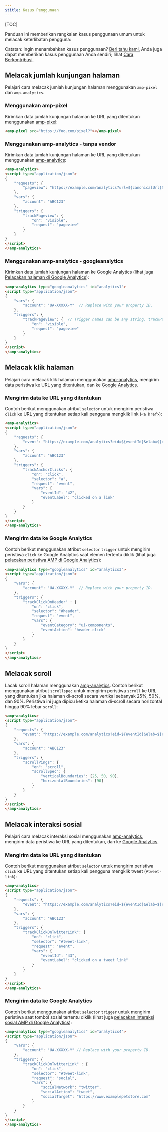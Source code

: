 ```yaml
---
$title: Kasus Penggunaan
---
```

[TOC]

Panduan ini memberikan rangkaian kasus penggunaan umum untuk melacak keterlibatan pengguna:

Catatan: Ingin menambahkan kasus penggunaan? [Beri tahu kami.](https://github.com/ampproject/docs/issues/new) Anda juga dapat memberikan kasus penggunaan Anda sendiri; lihat [Cara Berkontribusi](/id/docs/support/contribute.html).

## Melacak jumlah kunjungan halaman

Pelajari cara melacak jumlah kunjungan halaman menggunakan `amp-pixel` dan `amp-analytics`.

### Menggunakan amp-pixel


Kirimkan data jumlah kunjungan halaman ke URL yang ditentukan menggunakan [amp-pixel](/id/docs/reference/components/amp-pixel.html):

```html
<amp-pixel src="https://foo.com/pixel?"></amp-pixel>
```

### Menggunakan amp-analytics - tanpa vendor


Kirimkan data jumlah kunjungan halaman ke URL yang ditentukan menggunakan [amp-analytics](/id/docs/reference/components/amp-analytics.html):

```html
<amp-analytics>
<script type="application/json">
{
    "requests": {
        "pageview": "https://example.com/analytics?url=${canonicalUrl}&title=${title}&acct=${account}"
    },
    "vars": {
        "account": "ABC123"
    },
    "triggers": {
        "trackPageview": {
            "on": "visible",
            "request": "pageview"
        }
    }
}
</script>
</amp-analytics>
```

### Menggunakan amp-analytics - googleanalytics

Kirimkan data jumlah kunjungan halaman ke Google Analytics (lihat juga [Pelacakan halaman di Google Analytics](https://developers.google.com/analytics/devguides/collection/amp-analytics/#page_tracking)):

```html
<amp-analytics type="googleanalytics" id="analytics1">
<script type="application/json">
{
    "vars": {
        "account": "UA-XXXXX-Y"  // Replace with your property ID.
    },
    "triggers": {
        "trackPageview": {  // Trigger names can be any string. trackPageview is not a required name.
            "on": "visible",
            "request": "pageview"
        }
    }
}
</script>
</amp-analytics>
```

## Melacak klik halaman

Pelajari cara melacak klik halaman menggunakan [amp-analytics](/id/docs/reference/components/amp-analytics.html), mengirim data peristiwa ke URL yang ditentukan, dan ke [Google Analytics](https://developers.google.com/analytics/devguides/collection/amp-analytics/).

### Mengirim data ke URL yang ditentukan

Contoh berikut menggunakan atribut `selector` untuk mengirim peristiwa `click` ke URL yang ditentukan setiap kali pengguna mengklik link (`<a href>`):

```html
<amp-analytics>
<script type="application/json">
{
    "requests": {
        "event": "https://example.com/analytics?eid=${eventId}&elab=${eventLabel}&acct=${account}"
    },
    "vars": {
        "account": "ABC123"
    },
    "triggers": {
        "trackAnchorClicks": {
            "on": "click",
            "selector": "a",
            "request": "event",
            "vars": {
                "eventId": "42",
                "eventLabel": "clicked on a link"
            }
        }
    }
}
</script>
</amp-analytics>
```

### Mengirim data ke Google Analytics

Contoh berikut menggunakan atribut `selector` `trigger` untuk mengirim peristiwa `click` ke Google Analytics saat elemen tertentu diklik (lihat juga [pelacakan peristiwa AMP di Google Analytics](https://developers.google.com/analytics/devguides/collection/amp-analytics/#event_tracking)):

```html
<amp-analytics type="googleanalytics" id="analytics3">
<script type="application/json">
{
    "vars": {
        "account": "UA-XXXXX-Y"  // Replace with your property ID.
    },
    "triggers": {
        "trackClickOnHeader" : {
            "on": "click",
            "selector": "#header",
            "request": "event",
            "vars": {
                "eventCategory": "ui-components",
                "eventAction": "header-click"
            }
        }
    }
}
</script>
</amp-analytics>
```

## Melacak scroll

Lacak scroll halaman menggunakan [amp-analytics](/id/docs/reference/components/amp-analytics.html). Contoh berikut menggunakan atribut `scrollspec` untuk mengirim peristiwa `scroll` ke URL yang ditentukan jika halaman di-scroll secara vertikal sebanyak 25%, 50%, dan 90%. Peristiwa ini juga dipicu ketika halaman di-scroll secara horizontal hingga 90% lebar `scroll`:

```html
<amp-analytics>
<script type="application/json">
{
    "requests": {
        "event": "https://example.com/analytics?eid=${eventId}&elab=${eventLabel}&acct=${account}"
    },
    "vars": {
        "account": "ABC123"
    },
    "triggers": {
        "scrollPings": {
            "on": "scroll",
            "scrollSpec": {
                "verticalBoundaries": [25, 50, 90],
                "horizontalBoundaries": [90]
            }
        }
    }
}
</script>
</amp-analytics>
```

## Melacak interaksi sosial

Pelajari cara melacak interaksi sosial menggunakan [amp-analytics](/id/docs/reference/components/amp-analytics.html), mengirim data peristiwa ke URL yang ditentukan, dan ke [Google Analytics](https://developers.google.com/analytics/devguides/collection/amp-analytics/).

### Mengirim data ke URL yang ditentukan

Contoh berikut menggunakan atribut `selector` untuk mengirim peristiwa `click` ke URL yang ditentukan setiap kali pengguna mengklik tweet (`#tweet-link`):

```html
<amp-analytics>
<script type="application/json">
{
    "requests": {
        "event": "https://example.com/analytics?eid=${eventId}&elab=${eventLabel}&acct=${account}"
    },
    "vars": {
        "account": "ABC123"
    },
    "triggers": {
        "trackClickOnTwitterLink": {
            "on": "click",
            "selector": "#tweet-link",
            "request": "event",
            "vars": {
                "eventId": "43",
                "eventLabel": "clicked on a tweet link"
            }
        }
    }
}
</script>
</amp-analytics>
```

### Mengirim data ke Google Analytics

Contoh berikut menggunakan atribut `selector` `trigger` untuk mengirim peristiwa saat tombol sosial tertentu diklik (lihat juga [pelacakan interaksi sosial AMP di Google Analytics](https://developers.google.com/analytics/devguides/collection/amp-analytics/#social_interactions)):

```html
<amp-analytics type="googleanalytics" id="analytics4">
<script type="application/json">
{
    "vars": {
        "account": "UA-XXXXX-Y" // Replace with your property ID.
    },
    "triggers": {
        "trackClickOnTwitterLink" : {
            "on": "click",
            "selector": "#tweet-link",
            "request": "social",
            "vars": {
                "socialNetwork": "twitter",
                "socialAction": "tweet",
                "socialTarget": "https://www.examplepetstore.com"
            }
        }
    }
}
</script>
</amp-analytics>
```

